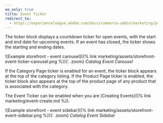 ```yaml
---
ee_only: true
title: Event Ticker
redirect_to:
  - https://experienceleague.adobe.com/docs/commerce-admin/marketing/promotions/events/events-private-sales.html#event-ticker
---
```


The ticker block displays a countdown ticker for open events, with the start and end date for upcoming events. If an event has closed, the ticker shows the starting and ending dates.

![Example storefront - event carousel]({% link marketing/assets/storefront-event-ticker-carousel.png %}){: .zoom}
_Catalog Event Carousel_

If the Category Page ticker is enabled for an event, the ticker block appears at the top of the category listing. If the Product Page ticker is enabled, the ticker block also appears at the top of the product page of any product that is associated with the category.

The Event Ticker can be enabled when you are [Creating Events]({% link marketing/event-create.md %}).

![Example storefront - event sidebar]({% link marketing/assets/storefront-event-sidebar.png %}){: .zoom}
_Catalog Event Sidebar_
